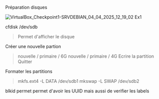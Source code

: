 Préparation disques

![VirtualBox_Checkpoint1-SRVDEBIAN_04_04_2025_12_19_02 Ex1](https://github.com/user-attachments/assets/d1c534dc-7057-4eeb-97cf-a986d2dd1c6c)

cfdisk /dev/sdb 
> Permet d'afficher le disque

Créer une nouvelle partion 
> nouvelle / primaire / 6G
> nouvelle / primaire / 4G
> Ecrire la partition
> Quitter

Formater les partitions
> mkfs.ext4 -L DATA /dev/sdb1
> mkswap -L SWAP /dev/sdb2

blkid permet permet d'avoir les UUID mais aussi de verifier les labels 







